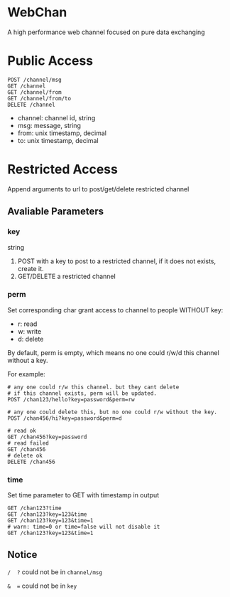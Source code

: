 # WebChan
A high performance web channel focused on pure data exchanging

# Public Access
```
POST /channel/msg
GET /channel
GET /channel/from
GET /channel/from/to
DELETE /channel
```


* channel: channel id, string
* msg: message, string
* from: unix timestamp, decimal
* to: unix timestamp, decimal

# Restricted Access
Append arguments to url to post/get/delete restricted channel

## Avaliable Parameters

### key
string

1. POST with a key to post to a restricted channel, if it does not exists, create it.
2. GET/DELETE a restricted channel


### perm
Set corresponding char grant access to channel to people WITHOUT key:
* r: read
* w: write
* d: delete

By default, perm is empty, which means no one could r/w/d this channel without a key.

For example:
```
# any one could r/w this channel. but they cant delete
# if this channel exists, perm will be updated.
POST /chan123/hello?key=password&perm=rw

# any one could delete this, but no one could r/w without the key.
POST /chan456/hi?key=password&perm=d

# read ok
GET /chan456?key=password
# read failed
GET /chan456
# delete ok
DELETE /chan456
```

### time
Set time parameter to GET with timestamp in output
```
GET /chan123?time
GET /chan123?key=123&time
GET /chan123?key=123&time=1
# warn: time=0 or time=false will not disable it
GET /chan123?key=123&time=1
```

## Notice

`/  ?` could not be in `channel/msg`

`&  =` could not be in `key`

